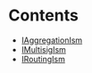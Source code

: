 

# Contents
- [IAggregationIsm](IAggregationIsm.sol/interface.IAggregationIsm.md)
- [IMultisigIsm](IMultisigIsm.sol/interface.IMultisigIsm.md)
- [IRoutingIsm](IRoutingIsm.sol/interface.IRoutingIsm.md)
